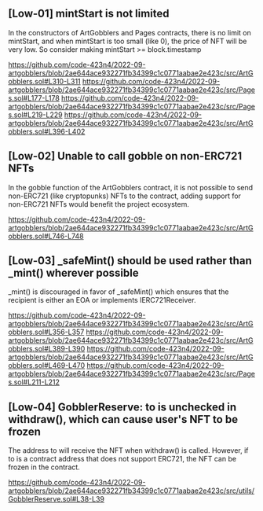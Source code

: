 ## [Low-01] mintStart is not limited

In the constructors of ArtGobblers and Pages contracts, there is no limit on mintStart, and when mintStart is too small (like 0), the price of NFT will be very low.
So consider making mintStart >= block.timestamp

https://github.com/code-423n4/2022-09-artgobblers/blob/2ae644ace932271fb34399c1c0771aabae2e423c/src/ArtGobblers.sol#L310-L311
https://github.com/code-423n4/2022-09-artgobblers/blob/2ae644ace932271fb34399c1c0771aabae2e423c/src/Pages.sol#L177-L178
https://github.com/code-423n4/2022-09-artgobblers/blob/2ae644ace932271fb34399c1c0771aabae2e423c/src/Pages.sol#L219-L229
https://github.com/code-423n4/2022-09-artgobblers/blob/2ae644ace932271fb34399c1c0771aabae2e423c/src/ArtGobblers.sol#L396-L402


## [Low-02] Unable to call gobble on non-ERC721 NFTs

In the gobble function of the ArtGobblers contract, it is not possible to send non-ERC721 (like cryptopunks) NFTs to the contract, adding support for non-ERC721 NFTs would benefit the project ecosystem.

https://github.com/code-423n4/2022-09-artgobblers/blob/2ae644ace932271fb34399c1c0771aabae2e423c/src/ArtGobblers.sol#L746-L748


## [Low-03]  _safeMint() should be used rather than _mint() wherever possible

_mint() is discouraged in favor of _safeMint() which ensures that the recipient is either an EOA or implements IERC721Receiver.


https://github.com/code-423n4/2022-09-artgobblers/blob/2ae644ace932271fb34399c1c0771aabae2e423c/src/ArtGobblers.sol#L356-L357
https://github.com/code-423n4/2022-09-artgobblers/blob/2ae644ace932271fb34399c1c0771aabae2e423c/src/ArtGobblers.sol#L389-L390
https://github.com/code-423n4/2022-09-artgobblers/blob/2ae644ace932271fb34399c1c0771aabae2e423c/src/ArtGobblers.sol#L469-L470
https://github.com/code-423n4/2022-09-artgobblers/blob/2ae644ace932271fb34399c1c0771aabae2e423c/src/Pages.sol#L211-L212


## [Low-04] GobblerReserve: to is unchecked in withdraw(), which can cause user's NFT to be frozen

The address to will receive the NFT when withdraw() is called. However, if to is a contract address that does not support ERC721, the NFT can be frozen in the contract.

https://github.com/code-423n4/2022-09-artgobblers/blob/2ae644ace932271fb34399c1c0771aabae2e423c/src/utils/GobblerReserve.sol#L38-L39
